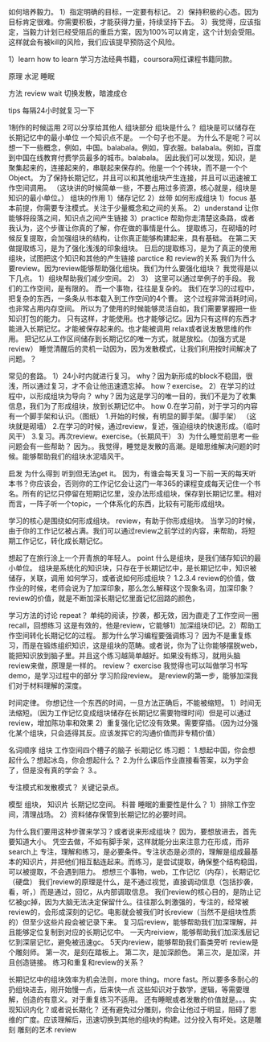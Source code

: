 
如何培养毅力。
1）指定明确的目标，一定要有标记。
2）保持积极的心态。因为目标肯定很难。你需要积极，才能获得力量，持续坚持下去。
3）我觉得，应该指定，当毅力计划已经受阻后的重启方案，因为100%可以肯定，这个计划会受阻。这样就会有被kill的风险，我们应该提早预防这个风险。

1）learn how to learn
学习方法经典书籍，coursora网红课程书籍同款。

原理
水泥
睡眠

方法
review
wait
切换发散，暗渡成仓

tips
每隔24小时就复习一下

1制作的时候运用
2可以分享给其他人
组块部分
组块是什么？
组块是可以储存在长期记忆中的最小单位
一个知识点不是。
一个句子也不是。
为什么不是呢？可以想一下一些概念，例如，中国。balabala。例如，穿衣服。balabala。例如，百度到中国在线教育付费学员最多的城市。balabala。
因此我们可以发现，知识，是聚集起来的，连接起来的，串联起来保存的。他是一个个砖块，而不是一个个Object。
为了保持长期记忆，并且可以和其他组块产生连接，并且可以迅速被工作空间调用。
（这块讲的时候简单一些，不要占用过多资源，核心就是，组块是知识的最小单位。）
组块的作用
1）储存记忆
2）丝带
如何形成组块
1）focus
基本前提，你需要专注模式。关注于少量概念和之间的关系。
2）understand
让你能够将段落之间，知识点之间产生链接
3）practice
帮助你走清楚这条路，或者我认为，这个步骤让你真的了解，你在做的事情是什么。
提取练习，在砌墙的时候反复提取，会加强组块的结构，让你真正能够构建起来，具有基础。
在第二天做提取练习，是为了强化浅浅的印象组块。
日后的提取练习，是为了真正的使用组块，试图把这个知识和其他的产生链接
parctice 和 review的关系
我们为什么要review。因为review能够帮助强化组块。我们为什么要强化组块？
我觉得是以下几点。
1）组块帮助我们减少空间。
2）
3）
这里可以通过举例子的手段。
我们的工作空间，是有限的。
而一个事物，往往是复杂的。
我们在学习的过程中，把复杂的东西，一条条从书本载入到工作空间的4个曹。
这个过程非常消耗时间，也非常占用内存空间。
所以为了使用的时候能够灵活自如，我们需要掌握把一些知识打包的能力。
只有这样，才能使用。也才能够记忆。因为只有这样的东西才能进入长期记忆。才能被保存起来的。也才能被调用
relax或者说发散思维的作用。
把记忆从工作区间储存到长期记忆的唯一方式，就是放松。（加强方式是review）
睡觉清醒后的灵机一动因为，因为发散模式，让我们利用按时间解决了问题。？

常见的套路。
1）24小时内就进行复习。
why？因为新形成的block不稳固，很浅，所以通过复习，才不会让他迅速遗忘掉。
how？exercise。
2）在学习的过程中，以形成组块为导向？
why？因为这是学习的唯一目的，我们不是为了收集信息，我们为了形成组块，放到长期记忆中。
how
0.在学习前，对于学习的内容有一个脚手架和认识。（图纸）
1.开始的时候，有明显的脚手架。（脚手架）
（这块就是砌墙）
2.在学习的时候，通过review，复述，强迫组块的快速形成。（临时风干）
3.复习。再次review。exercise。（长期风干）
3）为什么睡觉前思考一些问题会有一些帮助？
因为。。我觉得，睡觉是发散的高潮。是暗思维解决问题的时候。能够帮助我们的组块水泥墙风干。

启发
为什么得到  听到但无法get it。
因为，有谁会每天复习一下前一天的每天听本书？你应该会，否则你的工作记忆会让这门一年365的课程变成每天记住一个书名。所有的记忆只停留在短期记忆里，没办法形成组块，保存到长期记忆里。相对而言，一阵子听一个topic，一个体系化的东西，比较有可能形成组块。


学习的核心是围绕如何形成组块。
review，有助于你形成组块。
当学习的时候，由于你的工作记忆被占满。我们可以通过review之前学过的内容，来帮助，将短期工作记忆，转化成长期记忆。

想起了在旅行涂上一个开青旅的年轻人。
point
什么是组块，是我们储存知识的最小单位。
组块是系统化的知识块，只存在于长期记忆中，是长期记忆中，知识被储存，关联，调用
如何学习，或者说如何形成组块？
1.2.3.4
review的价值，做作业的时候，老师会说为了加深印象，那么怎么解释这个现象名词，加深印象？
review的价值，就是不断加深长期记忆里面记忆回路的颜色，

学习方法的讨论
repeat？
单纯的阅读，抄袭，都无效，因为直走了工作空间一圈
recall，回想练习
这是有效的，他是review，它能够1）加深组块印记。2）帮助工作空间转化长期记忆的过程。
那为什么学习编程要强调练习？
因为不是重复练习，而是在锻炼组织知识，这是组块的范畴。或者说，你为了让你能够摆脱web，能把知识放到脑子里。并且这个练习越简单越好。如果没有练习，就用头脑review来做，原理是一样的。
review？
exercise
我觉得也可以叫做学习书写demo，是学习过程中的部分
学习阶段review。
是review的第一步，能够加深我们对于材料理解的深度。

时间定律。
你想记住一个东西的时间，一旦方法正确后，不能被缩短。
1）时间无法缩短。（因为工作记忆变成组块储存在长期记忆需要物理时间）但是可以通过review，增加陈功率和效果
2）重复强化记忆没有效果。需要穿插。（因为过分强化某个组块，只会适得其反。应该发挥它的沟通价值而非专精价值）

名词顺序
组块
工作空间四个槽子的脑子
长期记忆
练习题：
1.想起中国，你会想起什么？想起冰岛，你会想起什么？
2.为什么课后作业直接看答案，以为学会了，但是没有真的学会？
3.。

专注模式和发散模式？
关键记录点。

模型
组块，
知识片
长期记忆空间。
科普
睡眠的重要性是什么？
1）排除工作空间，清理战场。
2）资料储存保管到长期记忆的必要时间。

为什么我们要用这种步骤来学习？或者说来形成组块？
因为，要想放进去，首先要知道大小。
凭空去做，不如有脚手架，这样就能分出来注意力在形成，而非search上
专注，理解和练习，是必要条件。专注状态是必须的，理解是组成最基本的知识片，并把他们相互黏连起来。而练习，是尝试提取，确保整个结构稳固，可以被提取，不会遇到阻力。
想想三个事物，web，工作记忆（内存），长期记忆（硬盘）
我们review的原理是什么，是不通过视觉，直接调动信息（包括抄袭，看，听，）而是通过，回忆，从内部调取信息。
我们review的核心目的，是防止记忆被gc掉，因为大脑无法决定保留什么。往往那么刺激强的，专注的，经常被review的，会形成深刻的记忆。电影就会被我们时长review（当然不是组块性质的）但至少这些片段会被记录下来。
复习后review，能够帮助我们加深理解，并且能够定位复制到对应的长期记忆中。
一天内reiview，能够帮助我们加深浅层记忆到深层记忆，避免被迅速gc。
5天内review，能够帮助我们畜类旁听
review是个雕刻师。
第一次，是刻在踏板上。
第二次，是加深颜色。
第三次，是加深，并且创造链接。
练习和重复和review的关系？

长期记忆中的组块效率为机会法则，more thing。more fast。所以要多多耐心的扔组块进去，刚开始慢一点，后来快一点
这些知识对于数学，逻辑，等需要理解，创造的有意义。对于重复练习不适用。
还有睡眠或者发散的价值就是。。。实现知识内化？或者说长期化？
还有避免过分雕刻，你会让他过于明显，阻碍了思维的广度。应该理解后，迅速切换到其他的组块的构建。过分投入有坏处。这是雕刻
雕刻的艺术 review


